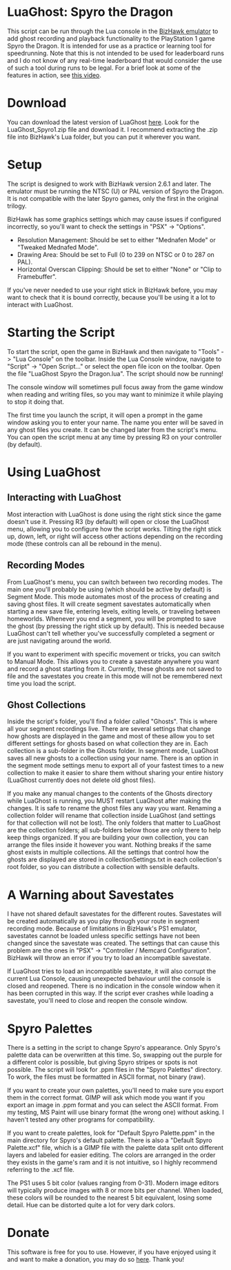 # LuaGhost: Spyro the Dragon

This script can be run through the Lua console in the [BizHawk emulator](http://tasvideos.org/BizHawk.html) to add ghost recording and playback functionality to the PlayStation 1 game Spyro the Dragon. It is intended for use as a practice or learning tool for speedrunning. Note that this is not intended to be used for leaderboard runs and I do not know of any real-time leaderboard that would consider the use of such a tool during runs to be legal. For a brief look at some of the features in action, see [this video](https://youtu.be/Q8kLlcEh1C0).


# Download

You can download the latest version of LuaGhost [here](https://github.com/Piper1618/LuaGhost-for-Spyro-the-Dragon/releases/latest). Look for the LuaGhost_Spyro1.zip file and download it. I recommend extracting the .zip file into BizHawk's Lua folder, but you can put it wherever you want.

# Setup

The script is designed to work with BizHawk version 2.6.1 and later. The emulator must be running the NTSC (U) or PAL version of Spyro the Dragon. It is not compatible with the later Spyro games, only the first in the original trilogy.

BizHawk has some graphics settings which may cause issues if configured incorrectly, so you'll want to check the settings in "PSX" -> "Options".

- Resolution Management: Should be set to either "Mednafen Mode" or "Tweaked Mednafed Mode".
- Drawing Area: Should be set to Full (0 to 239 on NTSC or 0 to 287 on PAL).
- Horizontal Overscan Clipping: Should be set to either "None" or "Clip to Framebuffer".

If you've never needed to use your right stick in BizHawk before, you may want to check that it is bound correctly, because you'll be using it a lot to interact with LuaGhost.

# Starting the Script

To start the script, open the game in BizHawk and then navigate to "Tools" -> "Lua Console" on the toolbar.
Inside the Lua Console window, navigate to "Script" -> "Open Script..." or select the open file icon on the toolbar. Open the file "LuaGhost Spyro the Dragon.lua". The script should now be running!

The console window will sometimes pull focus away from the game window when reading and writing files, so you may want to minimize it while playing to stop it doing that.

The first time you launch the script, it will open a prompt in the game window asking you to enter your name. The name you enter will be saved in any ghost files you create. It can be changed later from the script's menu. You can open the script menu at any time by pressing R3 on your controller (by default).

# Using LuaGhost

## Interacting with LuaGhost

Most interaction with LuaGhost is done using the right stick since the game doesn't use it. Pressing R3 (by default) will open or close the LuaGhost menu, allowing you to configure how the script works. Tilting the right stick up, down, left, or right will access other actions depending on the recording mode (these controls can all be rebound in the menu).

## Recording Modes

From LuaGhost's menu, you can switch between two recording modes. The main one you'll probably be using (which should be active by default) is Segment Mode. This mode automates most of the process of creating and saving ghost files. It will create segment savestates automatically when starting a new save file, entering levels, exiting levels, or traveling between homeworlds. Whenever you end a segment, you will be prompted to save the ghost (by pressing the right stick up by default). This is needed because LuaGhost can't tell whether you've successfully completed a segment or are just navigating around the world.

If you want to experiment with specific movement or tricks, you can switch to Manual Mode. This allows you to create a savestate anywhere you want and record a ghost starting from it. Currently, these ghosts are not saved to file and the savestates you create in this mode will not be remembered next time you load the script.

## Ghost Collections

Inside the script's folder, you'll find a folder called "Ghosts". This is where all your segment recordings live. There are several settings that change how ghosts are displayed in the game and most of these allow you to set different settings for ghosts based on what collection they are in. Each collection is a sub-folder in the Ghosts folder. In segment mode, LuaGhost saves all new ghosts to a collection using your name. There is an option in the segment mode settings menu to export all of your fastest times to a new collection to make it easier to share them without sharing your entire history (LuaGhost currently does not delete old ghost files).

If you make any manual changes to the contents of the Ghosts directory while LuaGhost is running, you MUST restart LuaGhost after making the changes. It is safe to rename the ghost files any way you want. Renaming a collection folder will rename that collection inside LuaGhost (and settings for that collection will not be lost). The only folders that matter to LuaGhost are the collection folders; all sub-folders below those are only there to help keep things organized. If you are building your own collection, you can arrange the files inside it however you want. Nothing breaks if the same ghost exists in multiple collections. All the settings that control how the ghosts are displayed are stored in collectionSettings.txt in each collection's root folder, so you can distribute a collection with sensible defaults.

# A Warning about Savestates

I have not shared default savestates for the different routes. Savestates will be created automatically as you play through your route in segment recording mode. Because of limitations in BizHawk's PS1 emulator, savestates cannot be loaded unless specific settings have not been changed since the savestate was created. The settings that can cause this problem are the ones in "PSX" -> "Controller / Memcard Configuration". BizHawk will throw an error if you try to load an incompatible savestate.

If LuaGhost tries to load an incompatible savestate, it will also corrupt the current Lua Console, causing unexpected behaviour until the console is closed and reopened. There is no indication in the console window when it has been corrupted in this way. If the script ever crashes while loading a savestate, you'll need to close and reopen the console window.

# Spyro Palettes

There is a setting in the script to change Spyro's appearance. Only Spyro's palette data can be overwritten at this time. So, swapping out the purple for a different color is possible, but giving Spyro stripes or spots is not possible. The script will look for .ppm files in the "Spyro Palettes" directory. To work, the files must be formatted in ASCII format, not binary (raw).

If you want to create your own palettes, you'll need to make sure you export them in the correct format. GIMP will ask which mode you want if you export an image in .ppm format and you can select the ASCII format. From my testing, MS Paint will use binary format (the wrong one) without asking. I haven't tested any other programs for compatibility.

If you want to create palettes, look for "Default Spyro Palette.ppm" in the main directory for Spyro's default palette. There is also a "Default Spyro Palette.xcf" file, which is a GIMP file with the palette data split onto different layers and labeled for easier editing. The colors are arranged in the order they exists in the game's ram and it is not intuitive, so I highly recommend referring to the .xcf file.

The PS1 uses 5 bit color (values ranging from 0-31). Modern image editors will typically produce images with 8 or more bits per channel. When loaded, these colors will be rounded to the nearest 5 bit equivalent, losing some detail. Hue can be distorted quite a lot for very dark colors.

# Donate

This software is free for you to use. However, if you have enjoyed using it and want to make a donation, you may do so [here](https://www.paypal.com/donate/?hosted_button_id=UG7BDNLT8F8D6). Thank you!
